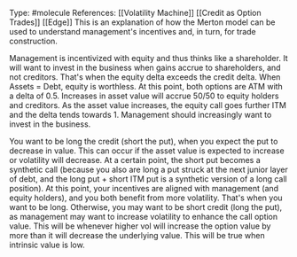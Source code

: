 Type: #molecule 
References: [[Volatility Machine]]
[[Credit as Option Trades]]
[[Edge]]
This is an explanation of how the Merton model can be used to understand management's incentives and, in turn, for trade construction. 

Management is incentivized with equity and thus thinks like a shareholder. It will want to invest in the business when gains accrue to shareholders, and not creditors. That's when the equity delta exceeds the credit delta. When Assets = Debt, equity is worthless. At this point, both options are ATM with a delta of 0.5. Increases in asset value will accrue 50/50 to equity holders and creditors. As the asset value increases, the equity call goes further ITM and the delta tends towards 1. Management should increasingly want to invest in the business. 

You want to be long the credit (short the put), when you expect the put to decrease in value. This can occur if the asset value is expected to increase or volatility will decrease. At a certain point, the short put becomes a synthetic call (because you also are long a put struck at the next junior layer of debt, and the long put + short ITM put is a synthetic version of a long call position). At this point, your incentives are aligned with management (and equity holders), and you both benefit from more volatility. That's when you want to be long. Otherwise, you may want to be short credit (long the put), as management may want to increase volatility to enhance the call option value. This will be whenever higher vol will increase the option value by more than it will decrease the underlying value. This will be true when intrinsic value is low.
